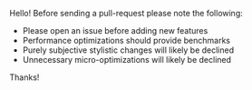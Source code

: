 
Hello! Before sending a pull-request please note the following:

- Please open an issue before adding new features
- Performance optimizations should provide benchmarks
- Purely subjective stylistic changes will likely be declined
- Unnecessary micro-optimizations will likely be declined

Thanks!
